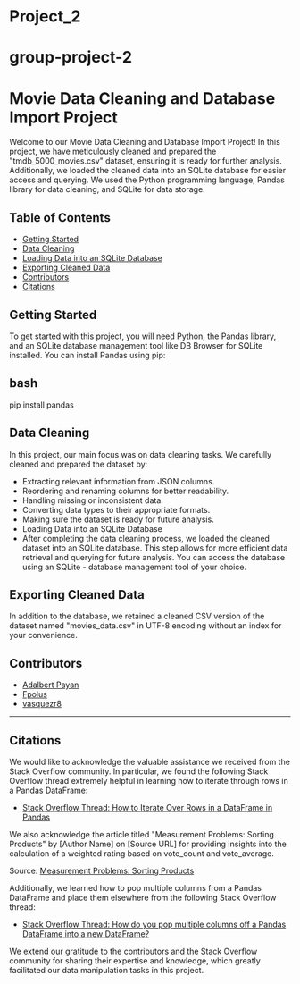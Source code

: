 # Project_2

# group-project-2

# Movie Data Cleaning and Database Import Project

Welcome to our Movie Data Cleaning and Database Import Project! In this project, we have meticulously cleaned and prepared the "tmdb_5000_movies.csv" dataset, ensuring it is ready for further analysis. Additionally, we loaded the cleaned data into an SQLite database for easier access and querying. We used the Python programming language, Pandas library for data cleaning, and SQLite for data storage.

## Table of Contents

- [Getting Started](#getting-started)
- [Data Cleaning](#data-cleaning)
- [Loading Data into an SQLite Database](#loading-data-into-an-sqlite-database)
- [Exporting Cleaned Data](#exporting-cleaned-data)
- [Contributors](#contributors)
- [Citations](#citations)

## Getting Started

To get started with this project, you will need Python, the Pandas library, and an SQLite database management tool like DB Browser for SQLite installed. You can install Pandas using pip:

## bash
pip install pandas

## Data Cleaning
In this project, our main focus was on data cleaning tasks. We carefully cleaned and prepared the dataset by:

- Extracting relevant information from JSON columns.
- Reordering and renaming columns for better readability.
- Handling missing or inconsistent data.
- Converting data types to their appropriate formats.
- Making sure the dataset is ready for future analysis.
- Loading Data into an SQLite Database
- After completing the data cleaning process, we loaded the cleaned dataset into an SQLite database. This step allows for more efficient data retrieval and querying for future analysis. You can access the database using an SQLite - database management tool of your choice.

## Exporting Cleaned Data
In addition to the database, we retained a cleaned CSV version of the dataset named "movies_data.csv" in UTF-8 encoding without an index for your convenience.

## Contributors
- [Adalbert Payan](https://github.com/AdalbertPayan)
- [Fpolus](https://github.com/Fpolus)
- [vasquezr8](https://github.com/vasquezr8)


-------------------------------------------------------------------------------------------------------------------------------

## Citations

We would like to acknowledge the valuable assistance we received from the Stack Overflow community. In particular, we found the following Stack Overflow thread extremely helpful in learning how to iterate through rows in a Pandas DataFrame:

- [Stack Overflow Thread: How to Iterate Over Rows in a DataFrame in Pandas](https://stackoverflow.com/questions/16476924/how-to-iterate-over-rows-in-a-dataframe-in-pandas)

We also acknowledge the article titled "Measurement Problems: Sorting Products" by [Author Name] on [Source URL] for providing insights into the calculation of a weighted rating based on vote_count and vote_average.

Source: [Measurement Problems: Sorting Products](https://python.plainenglish.io/measurement-problems-sorting-products-fea8f9804d97)

Additionally, we learned how to pop multiple columns from a Pandas DataFrame and place them elsewhere from the following Stack Overflow thread:

- [Stack Overflow Thread: How do you pop multiple columns off a Pandas DataFrame into a new DataFrame?](https://stackoverflow.com/questions/49329569/how-do-you-pop-multiple-columns-off-a-pandas-dataframe-into-a-new-dataframe)

We extend our gratitude to the contributors and the Stack Overflow community for sharing their expertise and knowledge, which greatly facilitated our data manipulation tasks in this project.


